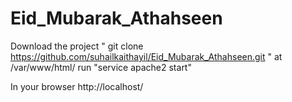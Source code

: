 # Eid_Mubarak_Athahseen

Download the project " git clone https://github.com/suhailkaithayil/Eid_Mubarak_Athahseen.git " at /var/www/html/
run "service apache2 start"

In your browser http://localhost/

